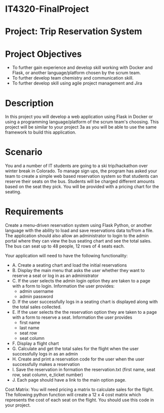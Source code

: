 # IT4320-FinalProject

# Project: Trip Reservation System
# Project Objectives
  - To further gain experience and develop skill working with Docker and Flask, or another language/platform chosen by the scrum team.
  - To further develop team chemistry and communication skill.
  - To further develop skill using agile project management and Jira
# Description
In this project you will develop a web application using Flask in Docker or using a programming language/platform of the scrum team's choosing. This project will be similar to your project 3a as you will be able to use the same framework to build this application.

# Scenario
You and a number of IT students are going to a ski trip/hackathon over winter break in Colorado. To manage sign ups, the program has asked your team to create a simple web based reservation system so that students can reserve their seats on the bus. Students will be charged different amounts based on the seat they pick. You will be provided with a pricing chart for the seating.

# Requirements
Create a menu-driven reservation system using Flask Python, or another language with the ability to load and save reservations data to/from a file. The application should also allow an administrator to login to the admin portal where they can view the bus seating chart and see the total sales. The bus can seat up to 48 people, 12 rows of 4 seats each.

Your application will need to have the following functionality:

  - A. Create a seating chart and load the initial reservations
  - B. Display the main menu that asks the user whether they want to reserve a seat or log in as an administrator
  - C. If the user selects the admin login option they are taken to a page with a form to login. Information the user provides:
    - admin username
    - admin password
  - D. If the user successfully logs in a seating chart is displayed along with the total sales collected.
  - E. If the user selects the the reservation option they are taken to a page with a form to reserve a seat. Information the user provides
    - first name
    - last name
    - seat row
    - seat column
  - F. Display a flight chart
  - G. Calculate and get the total sales for the flight when the user successfully logs in as an admin
  - H. Create and print a reservation code for the user when the user successfully makes a reservation
  - I. Save the reservation in formation the reservation.txt (first name, seat row, seat column, e_ticket number)
  - J. Each page should have a link to the main option page.

Cost Matrix: You will need pricing a matrix to calculate sales for the flight. The following python function will create a 12 x 4 cost matrix which represents the cost of each seat on the flight. You should use this code in your project.
